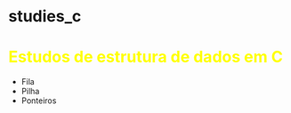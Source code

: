 # studies_c

<h1 style="color: #FFFF00;">
  Estudos de estrutura de dados em C
</h1>

<ul>
    <li>Fila</li>
    <li>Pilha</li>
    <li>Ponteiros</li>
</ul>